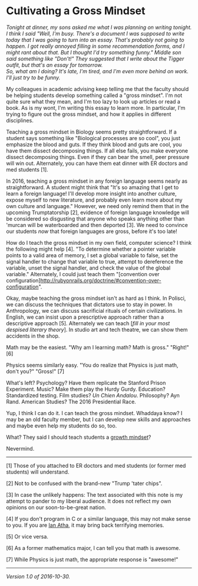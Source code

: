 Cultivating a Gross Mindset
===========================

*Tonight at dinner, my sons asked me what I was planning on writing
tonight.  I think I said "Well, I'm busy.  There's a document I was supposed
to write today that I was going to turn into an essay.  That's probably
not going to happen.  I got really annoyed filling in some recommendation
forms, and I might rant about that.  But I thought I'd try something 
funny."  Middle son said something like "Don't!"  They suggested that I
write about the Tigger outfit, but that's an essay for tomorrow.  
So, what am I doing?  It's late, I'm tired, and I'm even more behind on
work.  I'll just try to be funny.*

My colleagues in academic advising keep telling me that the faculty
should be helping students develop something called a "gross mindset".
I'm not quite sure what they mean, and I'm too lazy to look up articles
or read a book.  As is my wont, I'm writing this essay to learn more.
In particular, I'm trying to figure out the gross mindset, and how it
applies in different disciplines.

Teaching a gross mindset in Biology seems pretty straightforward.  If a
student says something like "Biological processes are so cool", you just
emphasize the blood and guts.  If they think blood and guts are cool,
you have them dissect decomposing things.  If all else fails, you make
everyone dissect decomposing things. Even if they can bear the smell,
peer pressure will win out.  Alternately, you can have them eat dinner
with ER doctors and med students [1].

In 2016, teaching a gross mindset in any foreign language seems nearly
as straightforward.  A student might think that "It's so amazing that I
get to learn a foreign language!  I'll develop more insight into another
culture, expose myself to new literature, and probably even learn more
about my own culture and language."  However, we need only remind them
that in the upcoming Trumptatorship [2], evidence of foreign language
knowledge will be considered so disgusting that anyone who speaks 
anything other than 'murcan will be waterboarded and then deported [3].
We need to convince our students *now* that foreign languages are gross,
before it's too late!

How do I teach the gross mindset in my own field, computer science?
I think the following might help [4].  "To determine whether a pointer
variable points to a valid area of memory, I set a global variable to
false, set the signal handler to change that variable to true, attempt
to dereference the variable, unset the signal handler, and check the
value of the global variable."  Alternately, I could just teach them
"[convention over configuration]<http://rubyonrails.org/doctrine/#convention-over-configuration>".

Okay, maybe teaching the gross mindset isn't as hard as I think.
In Polisci, we can discuss the techniques that dictators use to stay in
power.  In Anthropology, we can discuss sacrificial rituals of certain
civilizations.  In English, we can insist upon a prescriptive approach
rather than a descriptive approach [5].  Alternately we can teach [_fill
in your most despised literary theory_].  In studio art and tech theatre,
we can show them accidents in the shop.

Math may be the easiest.  "Why am I learning math?  Math is gross."
"Right!" [6]

Physics seems similarly easy.  "You do realize that Physics is just math,
don't you?"  "Gross!" [7]

What's left?  Psychology?  Have them replicate the Stanford
Prison Experiment.  Music?  Make them play the Hurdy Gurdy.
Education? Standardized testing.  Film studies?  _Un Chien Andalou_.
Philosophy?  Ayn Rand.  American Studies?  The 2016 Presidential Race.

Yup, I think I can do it.  I can teach the gross mindset.  Whaddaya know?
I may be an old faculty member, but I can develop new skills and
approaches and maybe even help my students do so, too.

What?  They said I should teach students a [growth
mindset](growth-mindset.html)?  

Nevermind.  

---

[1] Those of you attached to ER doctors and med students (or former
med students) will understand.

[2] Not to be confused with the brand-new "Trump 'tater chips".

[3] In case the unlikely happens: The text associated with this note
is my attempt to pander to my liberal audience.  It does not reflect
my own opinions on our soon-to-be-great nation.

[4] If you don't program in C or a similar language, this may not make
sense to you.  If you are [Ian Atha](ian-atha.html), it may bring back
terrifying memories.

[5] Or vice versa.

[6] As a former mathematics major, I can tell you that math is awesome.

[7] While Physics is just math, the appropriate response is "awesome!"

---

*Version 1.0 of 2016-10-30.*
